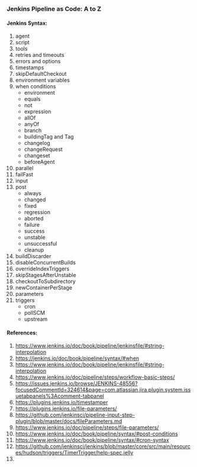 ### Jenkins Pipeline as Code: A to Z
#### Jenkins Syntax:
1. agent
2. script
3. tools
4. retries and timeouts
5. errors and options
6. timestamps
7. skipDefaultCheckout
8. environment variables
9. when conditions
    - environment
    - equals
    - not
    - expression
    - allOf
    - anyOf
    - branch
    - buildingTag and Tag
    - changelog
    - changeRequest
    - changeset
    - beforeAgent
10. parallel
11. failFast
12. input
13. post
    - always
    - changed
    - fixed
    - regression
    - aborted
    - failure
    - success
    - unstable
    - unsuccessful
    - cleanup
14. buildDiscarder
15. disableConcurrentBuilds
16. overrideIndexTriggers
17. skipStagesAfterUnstable
18. checkoutToSubdirectory
19. newContainerPerStage
20. parameters
21. triggers
    - cron
    - pollSCM
    - upstream

#### References:
1. https://www.jenkins.io/doc/book/pipeline/jenkinsfile/#string-interpolation
2. https://jenkins.io/doc/book/pipeline/syntax/#when
3. https://www.jenkins.io/doc/book/pipeline/jenkinsfile/#string-interpolation
4. https://www.jenkins.io/doc/pipeline/steps/workflow-basic-steps/
5. https://issues.jenkins.io/browse/JENKINS-48556?focusedCommentId=324614&page=com.atlassian.jira.plugin.system.issuetabpanels%3Acomment-tabpanel
6. https://plugins.jenkins.io/timestamper
7. https://plugins.jenkins.io/file-parameters/
8. https://github.com/jenkinsci/pipeline-input-step-plugin/blob/master/docs/fileParameters.md
9. https://www.jenkins.io/doc/pipeline/steps/file-parameters/
10. https://www.jenkins.io/doc/book/pipeline/syntax/#post-conditions
11. https://www.jenkins.io/doc/book/pipeline/syntax/#cron-syntax
12. https://github.com/jenkinsci/jenkins/blob/master/core/src/main/resources/hudson/triggers/TimerTrigger/help-spec.jelly
13. 